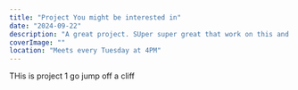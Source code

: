 ```yaml
---
title: "Project You might be interested in"
date: "2024-09-22"
description: "A great project. SUper super great that work on this and that"
coverImage: ""
location: "Meets every Tuesday at 4PM"
---
```


THis is project 1 go jump off a cliff